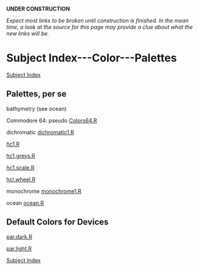 **UNDER CONSTRUCTION**

_Expect most links to be broken until construction is finished.
In the mean time, a look at the source for this page may provide a clue
about what the new links will be._

Subject Index---Color---Palettes
================================

[Subject Index](https://github.com/dmparrishphd/Shapiro/blob/master/Files/3/5/0/indexSubj.md)

## Palettes, per se

bathymetry (see ocean)

Commodore 64: pseudo [Colors64.R](https://github.com/dmparrishphd/Shapiro/blob/master/Files/1/2/0/Colors64.R)

dichromatic [dichromatic1.R](https://github.com/dmparrishphd/Shapiro/blob/master/Files/2/1/0/dichromatic1.R)

[hc1.R](https://github.com/dmparrishphd/Shapiro/blob/master/Files/1/1/1/0/hc1.R)

[hc1.greys.R](https://github.com/dmparrishphd/Shapiro/blob/master/Files/1/1/1/0/hc1.greys.R)

[hc1.scale.R](https://github.com/dmparrishphd/Shapiro/blob/master/Files/1/1/1/0/hc1.scale.R)

[hcl.wheel.R](https://github.com/dmparrishphd/Shapiro/blob/master/Files/1/1/1/0/hcl.wheel.R)

monochrome [monochrome1.R](https://github.com/dmparrishphd/Shapiro/blob/master/Files/1/2/7/0/monochrome1.R)

ocean [ocean.R](https://github.com/dmparrishphd/Shapiro/blob/master/Files/6/7/0/ocean.R)

## Default Colors for Devices

[par.dark.R](https://github.com/dmparrishphd/Shapiro/blob/master/Files/7/5/0/par.dark.R)

[par.light.R](https://github.com/dmparrishphd/Shapiro/blob/master/Files/7/5/0/par.light.R)

[Subject Index](https://github.com/dmparrishphd/Shapiro/blob/master/Files/3/5/0/indexSubj.md)
